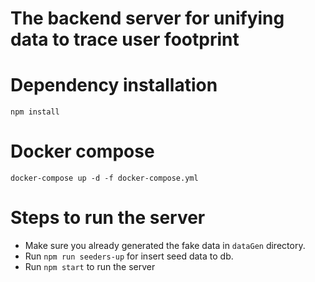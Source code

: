 # The backend server for unifying data to trace user footprint

# Dependency installation

```
npm install
```

# Docker compose

```
docker-compose up -d -f docker-compose.yml
```

# Steps to run the server
  - Make sure you already generated the fake data in `dataGen` directory.
  - Run `npm run seeders-up` for insert seed data to db.
  - Run `npm start` to run the server
  